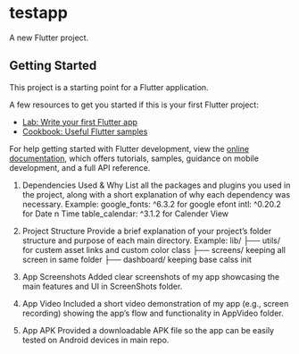 # testapp

A new Flutter project.

## Getting Started

This project is a starting point for a Flutter application.

A few resources to get you started if this is your first Flutter project:

- [Lab: Write your first Flutter app](https://docs.flutter.dev/get-started/codelab)
- [Cookbook: Useful Flutter samples](https://docs.flutter.dev/cookbook)

For help getting started with Flutter development, view the
[online documentation](https://docs.flutter.dev/), which offers tutorials,
samples, guidance on mobile development, and a full API reference.

1. Dependencies Used & Why
List all the packages and plugins you used in the project, along with a short explanation of why each dependency was necessary.
Example:
  google_fonts: ^6.3.2 for google efont
  intl: ^0.20.2 for Date n Time
  table_calendar: ^3.1.2 for Calender View

2. Project Structure
Provide a brief explanation of your project’s folder structure and purpose of each main directory.
Example:
lib/
 ├── utils/  for custem asset links and custom color class
 ├── screens/ keeping all screen in same folder
 ├── dashboard/ keeping base calss init

3. App Screenshots
Added clear screenshots of my app showcasing the main features and UI in ScreenShots folder.
4. App Video
Included a short video demonstration of my app (e.g., screen recording) showing the app’s flow and functionality in AppVideo folder.
5. App APK
Provided a downloadable APK file so the app can be easily tested on Android devices in main repo.


